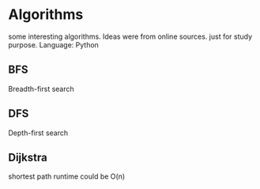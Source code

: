# Algorithms
some interesting algorithms. Ideas were from online sources. just for study purpose. Language: Python
## BFS
Breadth-first search
## DFS
Depth-first search
## Dijkstra
shortest path runtime could be O(n)
